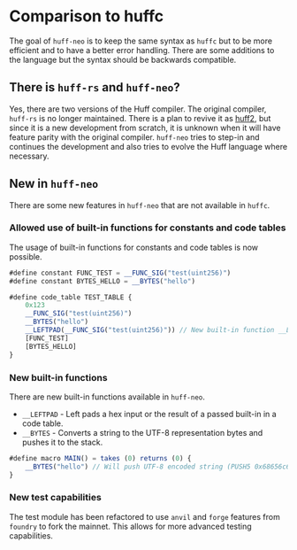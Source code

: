 # Comparison to huffc
The goal of `huff-neo` is to keep the same syntax as `huffc` but to be more efficient and to have a better error handling. There are some additions to the language but the syntax should be backwards compatible.

## There is `huff-rs` and `huff-neo`?

Yes, there are two versions of the Huff compiler. The original compiler, `huff-rs` is no longer maintained. There is a plan to revive it as [huff2](https://github.com/huff-language/huff2), but since it is a new development from scratch, it is unknown when it will have feature parity with the original compiler. `huff-neo` tries to step-in and continues the development and also tries to evolve the Huff language where necessary.

## New in `huff-neo`
There are some new features in `huff-neo` that are not available in `huffc`.

### Allowed use of built-in functions for constants and code tables
The usage of built-in functions for constants and code tables is now possible.

```javascript
#define constant FUNC_TEST = __FUNC_SIG("test(uint256)")
#define constant BYTES_HELLO = __BYTES("hello")

#define code_table TEST_TABLE {
    0x123
    __FUNC_SIG("test(uint256)")
    __BYTES("hello")
    __LEFTPAD(__FUNC_SIG("test(uint256)")) // New built-in function __LEFTPAD
    [FUNC_TEST]
    [BYTES_HELLO]
}
```

### New built-in functions
There are new built-in functions available in `huff-neo`.

- `__LEFTPAD` - Left pads a hex input or the result of a passed built-in in a code table.
- `__BYTES` - Converts a string to the UTF-8 representation bytes and pushes it to the stack.

```javascript
#define macro MAIN() = takes (0) returns (0) {
    __BYTES("hello") // Will push UTF-8 encoded string (PUSH5 0x68656c6c6f)
}
```

### New test capabilities
The test module has been refactored to use `anvil` and `forge` features from `foundry` to fork the mainnet. This allows for more advanced testing capabilities.

